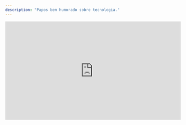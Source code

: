 ```yaml
---
description: "Papos bem humorado sobre tecnologia."
---
```


<iframe width="560" height="315" src="https://www.youtube.com/embed/eiBCxEbR4Qg" title="YouTube video player" frameborder="0" allow="accelerometer; autoplay; clipboard-write; encrypted-media; gyroscope; picture-in-picture" allowfullscreen></iframe>